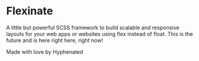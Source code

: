 # Flexinate

A little but powerful SCSS framework to build scalable and responsive layouts for your web apps or websites using flex instead of float. This is the future and is here right here, right now!

Made with love by Hyphenated

